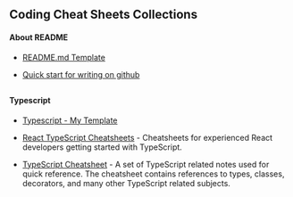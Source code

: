 
## Coding Cheat Sheets Collections

#### About README
- [README.md Template](https://github.com/johnreylayague/code-snippet/blob/main/readme-template.md)

- [Quick start for writing on github](https://docs.github.com/en/get-started/writing-on-github/getting-started-with-writing-and-formatting-on-github/quickstart-for-writing-on-github)

##

#### Typescript
- [Typescript - My Template](https://github.com/johnreylayague/code-snippet/blob/main/typescript.md)

- [React TypeScript Cheatsheets](https://react-typescript-cheatsheet.netlify.app) - Cheatsheets for experienced React developers getting started with TypeScript.

- [TypeScript Cheatsheet](https://rmolinamir.github.io/typescript-cheatsheet/) - A set of TypeScript related notes used for quick reference. The cheatsheet contains references to types, classes, decorators, and many other TypeScript related subjects.

